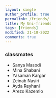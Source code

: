 ```yaml
---
layout: single
author_profile: true
permalink: /friends/
title: My Uni-friends 
tags: [friends]
modified: 21-10-2022
comments: true
---
```

### classmates
* Sanya Masodi
* Mina Shabani
* Yasaman Kargar
* Zeinab Nasiri
* Ayda Reyhani
* Arezo Kazemlo



